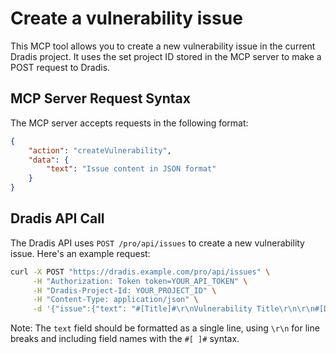 # Create a vulnerability issue
This MCP tool allows you to create a new vulnerability issue in the current Dradis project. It uses the set project ID stored in the MCP server to make a POST request to Dradis.

## MCP Server Request Syntax

The MCP server accepts requests in the following format:
```json
{
    "action": "createVulnerability",
    "data": {
        "text": "Issue content in JSON format"
    }
}
```

## Dradis API Call
The Dradis API uses `POST /pro/api/issues` to create a new vulnerability issue. Here's an example request:

```bash
curl -X POST "https://dradis.example.com/pro/api/issues" \
     -H "Authorization: Token token=YOUR_API_TOKEN" \
     -H "Dradis-Project-Id: YOUR_PROJECT_ID" \
     -H "Content-Type: application/json" \
     -d '{"issue":{"text": "#[Title]#\r\nVulnerability Title\r\n\r\n#[Description]#\r\nVulnerability description goes here."}}'
```

Note: The `text` field should be formatted as a single line, using `\r\n` for line breaks and including field names with the `#[ ]#` syntax.